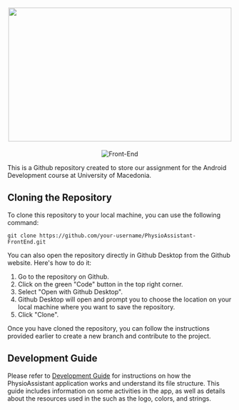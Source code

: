 <h1 align="center">
  <img src="https://user-images.githubusercontent.com/77233507/236688721-4d6af24e-d128-448d-90fa-198ef66e5f3d.png" width="500" height="300" />
</h1>

<p align="center">
  <img src="https://img.shields.io/badge/Front--End-purple" alt="Front-End" />
</p>

This is a Github repository created to store our assignment for the Android Development course at University of Macedonia.

## Cloning the Repository

To clone this repository to your local machine, you can use the following command:

```
git clone https://github.com/your-username/PhysioAssistant-FrontEnd.git
```

You can also open the repository directly in Github Desktop from the Github website. Here's how to do it:
1. Go to the repository on Github.
2. Click on the green "Code" button in the top right corner.
3. Select "Open with Github Desktop".
4. Github Desktop will open and prompt you to choose the location on your local machine where you want to save the repository.
5. Click "Clone".

Once you have cloned the repository, you can follow the instructions provided earlier to create a new branch and contribute to the project.

## Development Guide

Please refer to [Development Guide](https://github.com/Android-Development-UoM/PhysioAssistant-FrontEnd/blob/main/docs/development-guide.md) for instructions on how the PhysioAssistant application works and understand its file structure. This guide includes information on some activities in the app, as well as details about the resources used in the such as the logo, colors, and strings.
